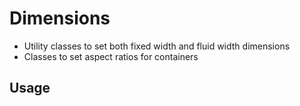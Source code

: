 # Dimensions

* Utility classes to set both fixed width and fluid width dimensions
* Classes to set aspect ratios for containers

## Usage

